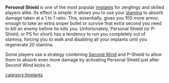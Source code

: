 **Personal Shield** is one of the most popular
[implants](implants "wikilink") for zerglings and skilled players alike.
Its effect is simple: It allows you to use your
[stamina](stamina "wikilink") to absorb damage taken at a 1 to 1 ratio.
This, essentially, gives you 100 more armor, enough to take an extra
sniper bullet or survive that extra second you need to kill an enemy
before he kills you. Unfortunately, Personal Shield (or P-Shield, or PS
for short) has a tendency to run you completely out of stamina, forcing
you to walk and disabling all your implants until you regenerate 20
stamina.

Some players use a strategy combining [Second
Wind](Second_Wind "wikilink") and P-Shield to allow them to absorb even
more damage by activating Personal Shield just after Second Wind kicks
in.

[category:Implants](category:Implants "wikilink")